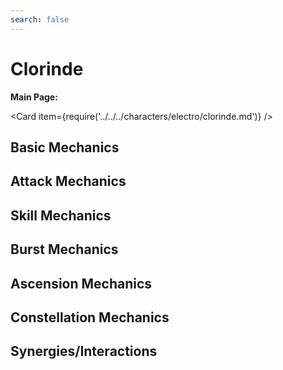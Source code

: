 ```yaml
---
search: false
---
```


# Clorinde

**Main Page:**

<Card item={require('../../../characters/electro/clorinde.md')} />

## Basic Mechanics

## Attack Mechanics

## Skill Mechanics

## Burst Mechanics

## Ascension Mechanics

## Constellation Mechanics

## Synergies/Interactions
